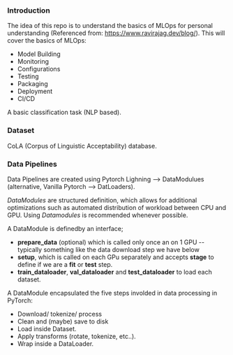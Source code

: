 ### Introduction

The idea of this repo is to understand the basics of MLOps for personal understanding (Referenced from: https://www.ravirajag.dev/blog/). This will cover the basics of MLOps:
- Model Building
- Monitoring
- Configurations
- Testing
- Packaging
- Deployment
- CI/CD

A basic classification task (NLP based).

### Dataset
CoLA (Corpus of Linguistic Acceptability) database.

### Data Pipelines

Data Pipelines are created using Pytorch Lighning --> DataModulues (alternative, Vanilla Pytorch --> DatLoaders).

_DataModules_ are structured definition, which allows for additional optimizations such as automated distribution of workload between CPU and GPU. Using _Datamodules_ is recommended whenever possible.

A DataModule is definedby an interface;
- **prepare_data** (optional) which is called only once an on 1 GPU -- typically something like the data download step we have below
- **setup**, which is called on each GPu separately and accepts **stage** to define if we are a **fit** or **test** step.
- **train_dataloader**, **val_dataloader** and **test_dataloader** to load each dataset.

A DataModule encapsulated the five steps involded in data processing in PyTorch:
- Download/ tokenize/ process
- Clean and (maybe) save to disk
- Load inside Dataset.
- Apply transforms (rotate, tokenize, etc..).
- Wrap inside a DataLoader.
